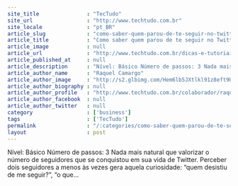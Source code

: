 ```yaml
---
site_title               : "TecTudo"
site_url                 : "http://www.techtudo.com.br"
site_locale              : "pt_BR"
article_slug             : "como-saber-quem-parou-de-te-seguir-no-twitter"
article_title            : "Como saber quem parou de te seguir no Twitter"
article_image            : null
article_url              : "http://www.techtudo.com.br/dicas-e-tutoriais/noticia/2010/12/como-saber-quem-parou-de-te-seguir-no-twitter.html"
article_published_at     : null
article_description      : "Nível: Básico Número de passos: 3 Nada mais natural que valorizar o número de seguidores que se conquistou em sua vida de Twitter. Perceber dois seguidores a menos às vezes gera aquela curiosidade: “quem desistiu de me seguir?”, “o que..."
article_author_name      : "Raquel Camargo"
article_author_image     : "http://s2.glbimg.com/Hem6lb5JXtlkl91z8eft9Uj_pig=/30x30/s2.glbimg.com/z2xmpd-N-K5kuoYan5RM0eyFyjI=/140x140/s.glbimg.com/po/tt2/f/original/2013/11/12/71.jpg"
article_author_biography : null
article_author_profile   : "http://www.techtudo.com.br/colaborador/raquel-camargo.html"
article_author_facebook  : null
article_author_twitter   : null
category                 : ['business']
tags                     : ['TecTudo']
permalink                : "/:categories/como-saber-quem-parou-de-te-seguir-no-twitter/"
layout                   : post
---
```


Nível: Básico Número de passos: 3 Nada mais natural que valorizar o número de seguidores que se conquistou em sua vida de Twitter. Perceber dois seguidores a menos às vezes gera aquela curiosidade: “quem desistiu de me seguir?”, “o que...
